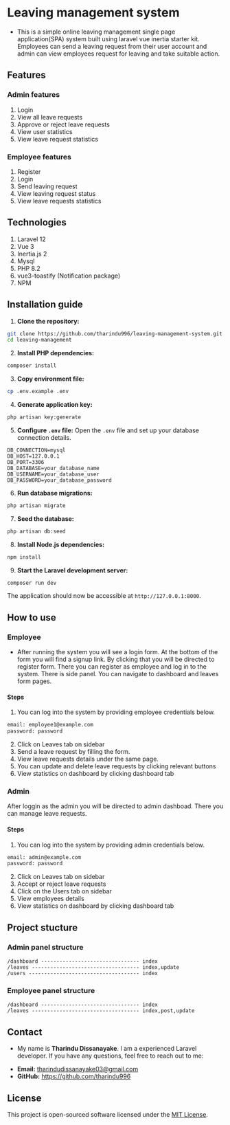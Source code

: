 # Leaving management system

- This is a simple online leaving management single page application(SPA) system built using laravel vue inertia starter kit. Employees can send a leaving request from their user account and admin can view employees request for leaving and take suitable action.

## Features

### Admin features
1. Login
2. View all leave requests
3. Approve or reject leave requests
4. View user statistics
5. View leave request statistics

### Employee features
1. Register
2. Login
3. Send leaving request
4. View leaving request status
6. View leave requests statistics

## Technologies
1. Laravel 12
2. Vue 3
3. Inertia.js 2
4. Mysql 
5. PHP 8.2
6. vue3-toastify (Notification package)
7. NPM

## Installation guide

1. **Clone the repository:**

```bash
git clone https://github.com/tharindu996/leaving-management-system.git
cd leaving-management
```

2. **Install PHP dependencies:**
```bash
composer install
```

3. **Copy environment file:**
 ```bash
cp .env.example .env
```
4. **Generate application key:**
```bash
php artisan key:generate
```

5. **Configure `.env` file:**
    Open the `.env` file and set up your database connection details.

```env
DB_CONNECTION=mysql
DB_HOST=127.0.0.1
DB_PORT=3306
DB_DATABASE=your_database_name
DB_USERNAME=your_database_user
DB_PASSWORD=your_database_password
```

6.  **Run database migrations:**
```bash
php artisan migrate
```

7.  **Seed the database:**
```bash
php artisan db:seed
```

8.  **Install Node.js dependencies:**
```bash
npm install 
```

9. **Start the Laravel development server:**
```bash
composer run dev
```
The application should now be accessible at `http://127.0.0.1:8000`.


## How to use

### Employee
- After running the system you will see a login form. At the bottom of the form you will find a signup link. By clicking that you will be directed to register form. There you can register as employee and log in to the system. There is side panel. You can navigate to dashboard and leaves form pages.

#### Steps

1. You can log into the system by providing employee credentials below.

```bash
email: employee1@example.com
password: password
```
2. Click on Leaves tab on sidebar
3. Send a leave request by filling the form.
4. View leave requests details under the same page.
5. You can update and delete leave requests by clicking relevant buttons
5. View statistics on dashboard by clicking dashboard tab

### Admin 

After loggin as the admin you will be directed to admin dashboad. There you can manage leave requests.

#### Steps

1. You can log into the system by providing admin credentials below.

```bash
email: admin@example.com
password: password
```

2. Click on Leaves tab on sidebar
3. Accept or reject leave requests
4. Click on the Users tab on sidebar
5. View employees details
6. View statistics on dashboard by clicking dashboard tab


## Project stucture

### Admin panel structure

```
/dashboard -------------------------------- index
/leaves ----------------------------------- index,update 
/users ------------------------------------ index
```

### Employee panel structure

```
/dashboard -------------------------------- index
/leaves ----------------------------------- index,post,update
```

## Contact
- My name is **Tharindu Dissanayake**. I am a experienced Laravel developer. If you have any questions, feel free to reach out to me:

* **Email:** tharindudissanayake03@gmail.com
* **GitHub:** https://github.com/tharindu996


## License

This project is open-sourced software licensed under the [MIT License](LICENSE.md).


